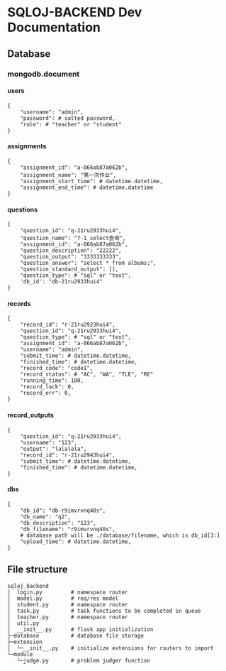 # SQLOJ-BACKEND Dev Documentation

## Database

### mongodb.document
#### users
    {
        "username": "admin",
        "password": # salted password,
        "role": # "teacher" or "student"
    }
#### assignments

    {
        "assignment_id": "a-066ab87a062b",
        "assignment_name": "第一次作业",
        "assignment_start_time": # datetime.datetime,
        "assignment_end_time": # datetime.datetime
    }
#### questions

    {
        "question_id": "q-21ru2933hui4",
        "question_name": "7-1 select查询",
        "assignment_id": "a-066ab87a062b",
        "question_description": "22222",
        "question_output": "3333333333",
        "question_answer": "select * from albums;",
        "question_standard_output": [],
        "question_type": # "sql" or "text",
        'db_id': "db-21ru2933hui4"
    }

#### records
    {
        "record_id": "r-21ru2923hui4",
        "question_id": "q-21ru2933hui4",
        "question_type": # "sql" or "text",
        "assignment_id": "a-066ab87a062b",
        "username": "admin",
        "submit_time": # datetime.datetime,
        "finished_time": # datetime.datetime,
        "record_code": "code1",
        "record_status": # "AC", "WA", "TLE", "RE"
        "running_time": 100,
        "record_lack": 0,
        "record_err": 0,
    }
    
#### record_outputs
    {
        "question_id": "q-21ru2933hui4",
        "username": "123",
        "output": "lalalala",
        "record_id": "r-21ru2943hui4",
        "submit_time": # datetime.datetime,
        "finished_time": # datetime.datetime,
    }

#### dbs
    {
        "db_id": "db-r9imvrvnq40s",
        "db_name": "q2",
        "db_description": "123",
        "db_filename": "r9imvrvnq40s", 
        # database path will be ./database/filename, which is db_id[3:]
        "upload_time": # datetime.datetime,
    }

## File structure

    sqloj_backend
    │  login.py         # namespace router
    │  model.py         # req/res model
    │  student.py       # namespace router
    │  task.py          # task functions to be completed in queue 
    │  teacher.py       # namespace router
    │  util.py          
    │  __init__.py      # flask app initialization   
    ├─database          # database file storage
    ├─extension
    │  └─__init__.py    # initialize extensions for routers to import  
    └─module                
       └─judge.py       # problem judger function

  